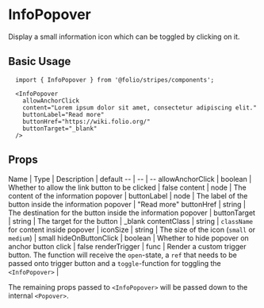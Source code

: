 # InfoPopover
Display a small information icon which can be toggled by clicking on it.

## Basic Usage
```
  import { InfoPopover } from '@folio/stripes/components';

  <InfoPopover
    allowAnchorClick
    content="Lorem ipsum dolor sit amet, consectetur adipiscing elit."
    buttonLabel="Read more"
    buttonHref="https://wiki.folio.org/"
    buttonTarget="_blank"
  />
```
## Props
Name | Type | Description | default
-- | -- | --
allowAnchorClick | boolean | Whether to allow the link button to be clicked | false
content | node | The content of the information popover |
buttonLabel | node | The label of the button inside the information popover | "Read more"
buttonHref | string | The destination for the button inside the information popover |
buttonTarget | string | The target for the button | _blank
contentClass | string | `className` for content inside popover |
iconSize | string | The size of the icon (`small` or `medium`) | small
hideOnButtonClick | boolean | Whether to hide popover on anchor button click | false
renderTrigger | func | Render a custom trigger button. The function will receive the `open`-state, a `ref` that needs to be passed onto trigger button and a `toggle`-function for toggling the `<InfoPopover>` |

The remaining props passed to `<InfoPopover>` will be passed down to the internal `<Popover>`.
